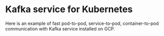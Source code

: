 # Kafka service for Kubernetes

Here is an example of fast pod-to-pod, service-to-pod, container-to-pod communication with Kafka service installed on GCP.

